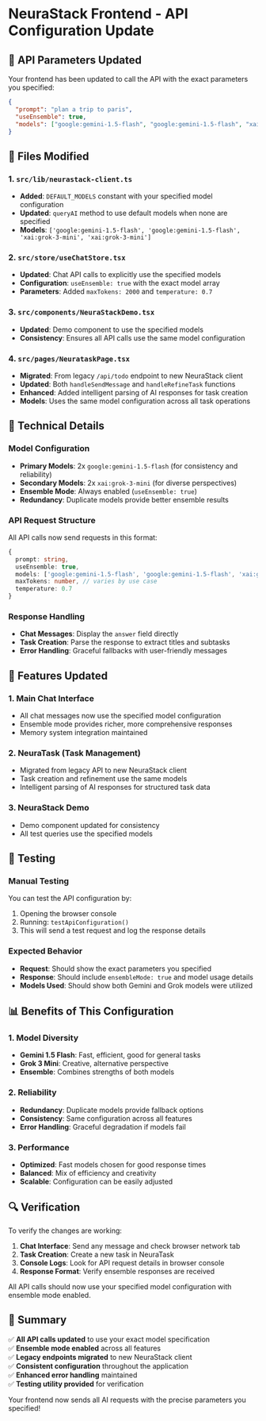 # NeuraStack Frontend - API Configuration Update

## 🎯 API Parameters Updated

Your frontend has been updated to call the API with the exact parameters you specified:

```json
{
  "prompt": "plan a trip to paris",
  "useEnsemble": true,
  "models": ["google:gemini-1.5-flash", "google:gemini-1.5-flash", "xai:grok-3-mini", "xai:grok-3-mini"]
}
```

## 📁 Files Modified

### 1. `src/lib/neurastack-client.ts`
- **Added**: `DEFAULT_MODELS` constant with your specified model configuration
- **Updated**: `queryAI` method to use default models when none are specified
- **Models**: `['google:gemini-1.5-flash', 'google:gemini-1.5-flash', 'xai:grok-3-mini', 'xai:grok-3-mini']`

### 2. `src/store/useChatStore.tsx`
- **Updated**: Chat API calls to explicitly use the specified models
- **Configuration**: `useEnsemble: true` with the exact model array
- **Parameters**: Added `maxTokens: 2000` and `temperature: 0.7`

### 3. `src/components/NeuraStackDemo.tsx`
- **Updated**: Demo component to use the specified models
- **Consistency**: Ensures all API calls use the same model configuration

### 4. `src/pages/NeurataskPage.tsx`
- **Migrated**: From legacy `/api/todo` endpoint to new NeuraStack client
- **Updated**: Both `handleSendMessage` and `handleRefineTask` functions
- **Enhanced**: Added intelligent parsing of AI responses for task creation
- **Models**: Uses the same model configuration across all task operations

## 🔧 Technical Details

### Model Configuration
- **Primary Models**: 2x `google:gemini-1.5-flash` (for consistency and reliability)
- **Secondary Models**: 2x `xai:grok-3-mini` (for diverse perspectives)
- **Ensemble Mode**: Always enabled (`useEnsemble: true`)
- **Redundancy**: Duplicate models provide better ensemble results

### API Request Structure
All API calls now send requests in this format:
```typescript
{
  prompt: string,
  useEnsemble: true,
  models: ['google:gemini-1.5-flash', 'google:gemini-1.5-flash', 'xai:grok-3-mini', 'xai:grok-3-mini'],
  maxTokens: number, // varies by use case
  temperature: 0.7
}
```

### Response Handling
- **Chat Messages**: Display the `answer` field directly
- **Task Creation**: Parse the response to extract titles and subtasks
- **Error Handling**: Graceful fallbacks with user-friendly messages

## 🚀 Features Updated

### 1. **Main Chat Interface**
- All chat messages now use the specified model configuration
- Ensemble mode provides richer, more comprehensive responses
- Memory system integration maintained

### 2. **NeuraTask (Task Management)**
- Migrated from legacy API to new NeuraStack client
- Task creation and refinement use the same models
- Intelligent parsing of AI responses for structured task data

### 3. **NeuraStack Demo**
- Demo component updated for consistency
- All test queries use the specified models

## 🧪 Testing

### Manual Testing
You can test the API configuration by:
1. Opening the browser console
2. Running: `testApiConfiguration()`
3. This will send a test request and log the response details

### Expected Behavior
- **Request**: Should show the exact parameters you specified
- **Response**: Should include `ensembleMode: true` and model usage details
- **Models Used**: Should show both Gemini and Grok models were utilized

## 📊 Benefits of This Configuration

### 1. **Model Diversity**
- **Gemini 1.5 Flash**: Fast, efficient, good for general tasks
- **Grok 3 Mini**: Creative, alternative perspective
- **Ensemble**: Combines strengths of both models

### 2. **Reliability**
- **Redundancy**: Duplicate models provide fallback options
- **Consistency**: Same configuration across all features
- **Error Handling**: Graceful degradation if models fail

### 3. **Performance**
- **Optimized**: Fast models chosen for good response times
- **Balanced**: Mix of efficiency and creativity
- **Scalable**: Configuration can be easily adjusted

## 🔍 Verification

To verify the changes are working:

1. **Chat Interface**: Send any message and check browser network tab
2. **Task Creation**: Create a new task in NeuraTask
3. **Console Logs**: Look for API request details in browser console
4. **Response Format**: Verify ensemble responses are received

All API calls should now use your specified model configuration with ensemble mode enabled.

## 🎉 Summary

✅ **All API calls updated** to use your exact model specification  
✅ **Ensemble mode enabled** across all features  
✅ **Legacy endpoints migrated** to new NeuraStack client  
✅ **Consistent configuration** throughout the application  
✅ **Enhanced error handling** maintained  
✅ **Testing utility provided** for verification  

Your frontend now sends all AI requests with the precise parameters you specified!
